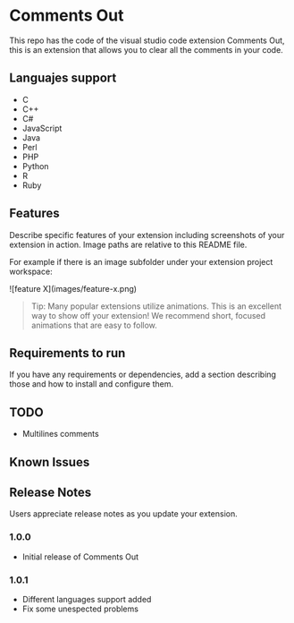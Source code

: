 # Comments Out

This repo has the code of the visual studio code extension Comments Out, this is an extension that allows you to clear all the comments in your code.

## Languajes support

- C
- C++
- C#
- JavaScript
- Java
- Perl
- PHP
- Python
- R
- Ruby



## Features

Describe specific features of your extension including screenshots of your extension in action. Image paths are relative to this README file.

For example if there is an image subfolder under your extension project workspace:

\!\[feature X\]\(images/feature-x.png\)

> Tip: Many popular extensions utilize animations. This is an excellent way to show off your extension! We recommend short, focused animations that are easy to follow.

## Requirements to run

If you have any requirements or dependencies, add a section describing those and how to install and configure them.

## TODO

- Multilines comments


## Known Issues


## Release Notes

Users appreciate release notes as you update your extension.

### 1.0.0

- Initial release of Comments Out

### 1.0.1

- Different languages support added 
- Fix some unespected problems


